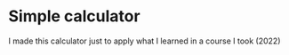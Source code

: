 # Simple calculator 


I made this calculator just to apply what I learned in a course I took (2022)
